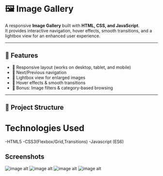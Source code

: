 # 🖼️ Image Gallery  

A responsive **Image Gallery** built with **HTML, CSS, and JavaScript**.  
It provides interactive navigation, hover effects, smooth transitions, and a lightbox view for an enhanced user experience.  

---

## 🚀 Features  
- 📌 Responsive layout (works on desktop, tablet, and mobile)  
- 📌 Next/Previous navigation  
- 📌 Lightbox view for enlarged images  
- 📌 Hover effects & smooth transitions  
- 📌 Bonus: Image filters & category-based browsing  

---

## 📂 Project Structure  


# Technologies Used
-HTML5
-CSS3(Flexbox/Grid,Transitions)
-Javascript (ES6)

## Screenshots
![image alt](<img width="2000" height="2588" alt="image" src="https://github.com/user-attachments/assets/17ba4817-738c-441f-a692-7d697666aa23" />)
![image alt](<img width="2000" height="2588" alt="image" src="https://github.com/user-attachments/assets/3e5b0323-a2b8-46c7-8ef0-7b8c2ab22915" />)
![image alt](<img width="2000" height="2588" alt="image" src="https://github.com/user-attachments/assets/b1d29022-54c9-4c8d-b3e7-894b5e3b81ac" />)
![image alt](<img width="2000" height="2588" alt="image" src="https://github.com/user-attachments/assets/3c84c2b3-9057-4ca9-ba37-2f2d72a074b9" />)





